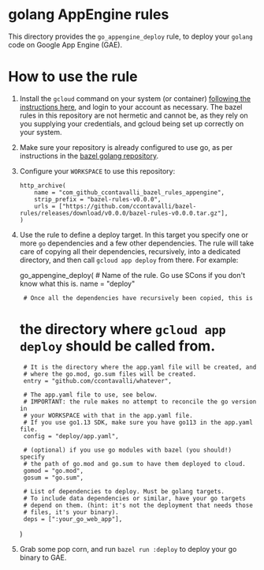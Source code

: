 # golang AppEngine rules

This directory provides the `go_appengine_deploy` rule, to deploy your `golang` code on Google App Engine (GAE).

# How to use the rule

1. Install the `gcloud` command on your system (or container) [following the instructions here](https://cloud.google.com/sdk/install),
   and login to your account as necessary. The bazel rules in this repository
   are not hermetic and cannot be, as they rely on you supplying your credentials, and gcloud being set up correctly
   on your system.

2. Make sure your repository is already configured to use go, as per instructions in the
   [bazel golang repository](https://github.com/bazelbuild/rules_go/releases).

3. Configure your `WORKSPACE` to use this repository:

       http_archive(
           name = "com_github_ccontavalli_bazel_rules_appengine",
           strip_prefix = "bazel-rules-v0.0.0",
           urls = ["https://github.com/ccontavalli/bazel-rules/releases/download/v0.0.0/bazel-rules-v0.0.0.tar.gz"],
       )

4. Use the rule to define a deploy target. In this target you specify one or more `go` dependencies
   and a few other dependencies. The rule will take care of copying all their dependencies, recursively,
   into a dedicated directory, and then call `gcloud app deploy` from there. For example:

    go_appengine_deploy(
        # Name of the rule. Go use SCons if you don't know what this is.
        name = "deploy"

        # Once all the dependencies have recursively been copied, this is
	# the directory where `gcloud app deploy` should be called from.
        # It is the directory where the app.yaml file will be created, and
        # where the go.mod, go.sum files will be created.
        entry = "github.com/ccontavalli/whatever",

        # The app.yaml file to use, see below.
        # IMPORTANT: the rule makes no attempt to reconcile the go version in
        # your WORKSPACE with that in the app.yaml file.
        # If you use go1.13 SDK, make sure you have go113 in the app.yaml file.
        config = "deploy/app.yaml",
     
        # (optional) if you use go modules with bazel (you should!) specify
        # the path of go.mod and go.sum to have them deployed to cloud.
        gomod = "go.mod",
        gosum = "go.sum",

        # List of dependencies to deploy. Must be golang targets.
        # To include data dependencies or similar, have your go targets
        # depend on them. (hint: it's not the deployment that needs those
        # files, it's your binary).
        deps = [":your_go_web_app"],
    )

5. Grab some pop corn, and run `bazel run :deploy` to deploy your go binary to GAE.
